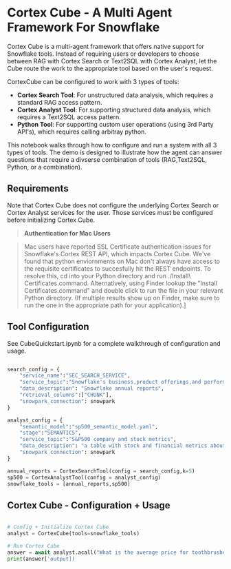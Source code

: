 # Cortex Cube - A Multi Agent Framework For Snowflake 

Cortex Cube is a multi-agent framework that offers native support for Snowflake tools. Instead of requiring users or developers to choose between RAG with Cortex Search or Text2SQL with Cortex Analyst, let the Cube route the work to the appropriate tool based on the user's request.

CortexCube can be configured to work with 3 types of tools:
- **Cortex Search Tool**: For unstructured data analysis, which requires a standard RAG access pattern.
- **Cortex Analyst Tool**: For supporting structured data analysis, which requires a Text2SQL access pattern.
- **Python Tool**: For supporting custom user operations (using 3rd Party API's), which requires calling arbitray python.

This notebook walks through how to configure and run a system with all 3 types of tools. The demo is designed to illustrate how the agent can answer questions that require a divserse combination of tools (RAG,Text2SQL, Python, or a combination).

## Requirements

Note that Cortex Cube does not configure the underlying Cortex Search or Cortex Analyst services for the user. Those services must be configured before initializing Cortex Cube.

>**Authentication for Mac Users**

> Mac users have reported SSL Certificate authentication issues for Snowflake's Cortex REST API, which impacts Cortex Cube. We've found that
python enviornments on Mac don't always have access to the requisite certificates to succesfully hit the REST endpoints.
To resolve this, cd into your Python directory and run ./Install\ Certificates.command. Alternatively, using  Finder lookup the "Install  
Certificates.command" and double click to run the file in your relevant Python directory. (If multiple results show up on Finder, make sure 
to run the one in the appropriate path for your application).]



## Tool Configuration

See CubeQuickstart.ipynb for a complete walkthrough of configuration and usage.

```python

search_config = {
    "service_name":"SEC_SEARCH_SERVICE",
    "service_topic":"Snowflake's business,product offerings,and performance",
    "data_description": "Snowflake annual reports",
    "retrieval_columns":["CHUNK"],
    "snowpark_connection": snowpark
}

analyst_config = {
    "semantic_model":"sp500_semantic_model.yaml",
    "stage":"SEMANTICS",
    "service_topic":"S&P500 company and stock metrics",
    "data_description": "a table with stock and financial metrics about S&P500 companies ",
    "snowpark_connection": snowpark
}

annual_reports = CortexSearchTool(config = search_config,k=5)
sp500 = CortexAnalystTool(config = analyst_config)
snowflake_tools = [annual_reports,sp500]
```

## Cortex Cube - Configuration + Usage
````python

# Config + Initialize Cortex Cube
analyst = CortexCube(tools=snowflake_tools)

# Run Cortex Cube
answer = await analyst.acall("What is the average price for toothbrushes?")
print(answer['output])

````
